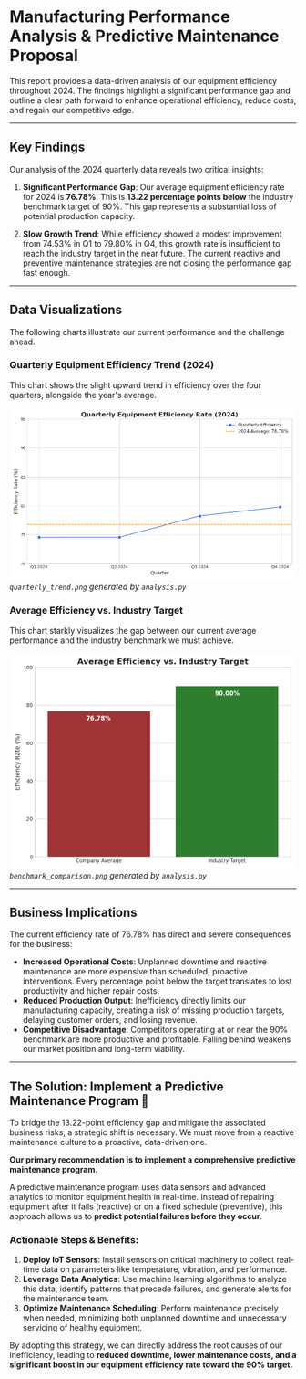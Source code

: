 # Manufacturing Performance Analysis & Predictive Maintenance Proposal

This report provides a data-driven analysis of our equipment efficiency throughout 2024. The findings highlight a significant performance gap and outline a clear path forward to enhance operational efficiency, reduce costs, and regain our competitive edge.

---

## Key Findings

Our analysis of the 2024 quarterly data reveals two critical insights:

1.  **Significant Performance Gap**: Our average equipment efficiency rate for 2024 is **76.78%**. This is **13.22 percentage points below** the industry benchmark target of 90%. This gap represents a substantial loss of potential production capacity.

2.  **Slow Growth Trend**: While efficiency showed a modest improvement from 74.53% in Q1 to 79.80% in Q4, this growth rate is insufficient to reach the industry target in the near future. The current reactive and preventive maintenance strategies are not closing the performance gap fast enough.

---

## Data Visualizations

The following charts illustrate our current performance and the challenge ahead.

### Quarterly Equipment Efficiency Trend (2024)

This chart shows the slight upward trend in efficiency over the four quarters, alongside the year's average.

![Quarterly Trend Chart](quarterly_trend.png)
*`quarterly_trend.png` generated by `analysis.py`*

### Average Efficiency vs. Industry Target

This chart starkly visualizes the gap between our current average performance and the industry benchmark we must achieve.

![Benchmark Comparison Chart](benchmark_comparison.png)
*`benchmark_comparison.png` generated by `analysis.py`*

---

## Business Implications

The current efficiency rate of 76.78% has direct and severe consequences for the business:

* **Increased Operational Costs**: Unplanned downtime and reactive maintenance are more expensive than scheduled, proactive interventions. Every percentage point below the target translates to lost productivity and higher repair costs.
* **Reduced Production Output**: Inefficiency directly limits our manufacturing capacity, creating a risk of missing production targets, delaying customer orders, and losing revenue.
* **Competitive Disadvantage**: Competitors operating at or near the 90% benchmark are more productive and profitable. Falling behind weakens our market position and long-term viability.

---

## The Solution: Implement a Predictive Maintenance Program 🎯

To bridge the 13.22-point efficiency gap and mitigate the associated business risks, a strategic shift is necessary. We must move from a reactive maintenance culture to a proactive, data-driven one.

**Our primary recommendation is to implement a comprehensive predictive maintenance program.**

A predictive maintenance program uses data sensors and advanced analytics to monitor equipment health in real-time. Instead of repairing equipment after it fails (reactive) or on a fixed schedule (preventive), this approach allows us to **predict potential failures before they occur**.

### Actionable Steps & Benefits:

1.  **Deploy IoT Sensors**: Install sensors on critical machinery to collect real-time data on parameters like temperature, vibration, and performance.
2.  **Leverage Data Analytics**: Use machine learning algorithms to analyze this data, identify patterns that precede failures, and generate alerts for the maintenance team.
3.  **Optimize Maintenance Scheduling**: Perform maintenance precisely when needed, minimizing both unplanned downtime and unnecessary servicing of healthy equipment.

By adopting this strategy, we can directly address the root causes of our inefficiency, leading to **reduced downtime, lower maintenance costs, and a significant boost in our equipment efficiency rate toward the 90% target.**